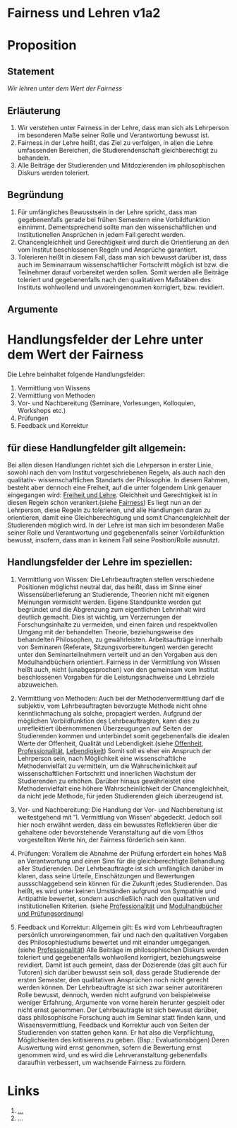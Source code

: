<!---
   NAME - The NAME of this project is:
ethos

  FILE - The FILENAME of the current file is:
/v1a2.md

  CREATION - This project was CREATED on:
2017-01-28-16:15:00 UTC

  MODIFICATION - This project was last MODIFIED on:
2017-01-28-16:15:00 UTC

  VERSION - The current VERSION of this project is:
<git-commit-hash>-2017-01-28-16:15:00 UTC

  CREATOR(S) - This project was CREATED by:
Michael Czechowski, Martin Maga

  CONTACT - You can CONTACT the creator(s) or developer(s) of this project at:
E-Mail: mail@martinmaga.de

  COPYRIGHT - The COPYRIGHT holder of this project is:
COPYRIGHT (c) 2016 Martin Maga

  LICENSE - This project is LICENSED under the following license:
Martin Maga 2016 CC BY-SA 4.0 https://creativecommons.org

  SUBFILE – This is a SUBFILE! For more INFORMATION on this project go to:
/README.md
--->

# Fairness und Lehren v1a2

# Proposition

## Statement

*Wir lehren unter dem Wert der Fairness*

## Erläuterung

1. Wir verstehen unter Fairness in der Lehre, dass man sich als Lehrperson im besonderen Maße seiner Rolle und Verantwortung bewusst ist.
2. Fairness in der Lehre heißt, das Ziel zu verfolgen, in allen die Lehre umfassenden Bereichen, die Studierendenschaft gleichberechtigt zu behandeln.
3. Alle Beiträge der Studierenden und Mitdozierenden im philosophischen Diskurs werden toleriert.

## Begründung

1. Für umfängliches Bewusstsein in der Lehre spricht, dass man gegebenenfalls gerade bei frühen Semestern eine Vorbildfunktion einnimmt. Dementsprechend sollte man den wissenschaftlichen und institutionellen Ansprüchen in jedem Fall gerecht werden.
2. Chancengleichheit und Gerechtigkeit wird durch die Orientierung an den vom Institut beschlossenen Regeln und Ansprüche garantiert.
3. Tolerieren heißt in diesem Fall, dass man sich bewusst darüber ist, dass auch im Seminarraum wissenschaftlicher Fortschritt möglich ist bzw. die Teilnehmer darauf vorbereitet werden sollen. Somit werden alle Beiträge toleriert und gegebenenfalls nach den qualitativen Maßstäben des Instituts wohlwollend und unvoreingenommen korrigiert, bzw. revidiert.


## Argumente

# Handlungsfelder der Lehre unter dem Wert der Fairness

Die Lehre beinhaltet folgende Handlungsfelder:
1. Vermittlung von Wissens
2. Vermittlung von Methoden
3. Vor- und Nachbereitung (Seminare, Vorlesungen, Kolloquien, Workshops etc.)
4. Prüfungen
5. Feedback und Korrektur

## für diese Handlungfelder gilt allgemein:

Bei allen diesen Handlungen richtet sich die Lehrperson in erster Linie, sowohl nach den vom Institut vorgeschriebenen Regeln, als auch nach den qualitativ- wissenschaftlichen Standarts der Philosophie. In diesem Rahmen, besteht aber dennoch eine Freiheit, auf die unter folgendem Link genauer eingegangen wird: [Freiheit und Lehre](../contents/fields/v2a2.md).
Gleichheit und Gerechtigkeit ist in diesen Regeln schon verankert.(siehe [Fairness](../contents/values/v1_fairness.md)) Es liegt nun an der Lehrperson, diese Regeln zu tolerieren, und alle Handlungen daran zu orientieren, damit eine Gleichberechtigung und somit Chancengleichheit der Studierenden möglich wird.
In der Lehre ist man sich im besonderen Maße seiner Rolle und Verantwortung und gegebenenfalls seiner Vorbildfunktion bewusst, insofern, dass man in keinem Fall seine Position/Rolle ausnutzt.

## Handlungsfelder der Lehre im speziellen:

1. Vermittlung von Wissen:
Die Lehrbeauftragten stellen verschiedene Positionen möglichst neutral dar, das heißt, dass im Sinne einer Wissensüberlieferung an Studierende, Theorien nicht mit eigenen Meinungen vermischt werden. Eigene Standpunkte werden gut begründet und die Abgrenzung zum eigentlichen Lehrinhalt wird deutlich gemacht. Dies ist wichtig, um Verzerrungen der Forschungsinhalte zu vermeiden, und einen fairen und respektvollen Umgang mit der behandelten Theorie, beziehungsweise des behandelten Philosophen, zu gewährleisten. Arbeitsaufträge innerhalb von Seminaren (Referate, Sitzungsvorbereitungen) werden gerecht unter den Seminarteilnehmern verteilt und an den Vorgaben aus den Modulhandbüchern orientiert. Fairness in der Vermittlung von Wissen heißt auch, nicht (unabgesprochen) von den gemeinsam vom Institut beschlossenen Vorgaben für die Leistungsnachweise und Lehrziele abzuweichen.

2. Vermittlung von Methoden:
Auch bei der Methodenvermittlung darf die subjektiv, vom Lehrbeauftragten bevorzugte Methode nicht ohne kenntlichmachung als solche, propagiert werden. Aufgrund der möglichen Vorbildfunktion des Lehrbeauftragten, kann dies zu unreflektiert übernommenen Überzeugungen auf Seiten der Studierenden kommen und unterbindet somit gegebenenfalls die idealen Werte der Offenheit, Qualität und Lebendigkeit.(siehe [Offenheit](../contents/values/v4_openness.md),
[Professionalität](../contents/values/v5_professionality.md), [Lebendigkeit](../contents/values/v3_liveliness))
Somit soll es eher ein Anspruch der Lehrperson sein, nach Möglichkeit eine wissenschaftliche Methodenvielfalt zu vermitteln, um die Wahrscheinlichkeit auf wissenschaftlichen Fortschritt und innerlichen Wachstum der Studierenden zu erhöhen. Darüber hinaus gewährleistet eine Methodenvielfalt eine höhere Wahrscheinlichkeit der Chancengleichheit, da nicht jede Methode, für jeden Studierenden gleich überzeugend ist.  

3. Vor- und Nachbereitung:
Die Handlung der Vor- und Nachbereitung ist weitestgehend mit '1. Vermittlung von Wissen' abgedeckt. Jedoch soll hier noch erwähnt werden, dass ein bewusstes Reflektieren über die gehaltene oder bevorstehende Veranstaltung auf die vom Ethos vorgestellten Werte hin, der Fairness förderlich sein kann.

4. Prüfungen:
Vorallem die Abnahme der Prüfung erfordert ein hohes Maß an Verantwortung und einen Sinn für die gleichberechtigte Behandlung aller Studierenden. Der Lehrbeauftragte ist sich umfänglich darüber im klaren, dass seine Urteile, Einschätzungen und Bewertungen aussschlaggebend sein können für die Zukunft jedes Studierenden. Das heißt, es wird unter keinen Umständen aufgrund von Sympathie und Antipathie bewertet, sondern auschließlich nach den qualitativen und institutionellen Kriterien. (siehe [Professionalität](../contents/values/v5_professionality.md) und  [Modulhandbücher und Prüfungsordnung](http://www.uni-stuttgart.de/bologna/modulhandbuecher/index.html))

5. Feedback und Korrektur:
Allgemein gilt: Es wird vom Lehrbeauftragten persönlich unvoreingenommen, fair und nach den qualitativen Vorgaben des Philosophiestudiums bewertet und mit einander umgegangen. (siehe [Professionalität](../contents/values/v5_professionality.md))
Alle Beiträge im philosophischen Diskurs werden toleriert und gegebenenfalls wohlwollend korrigiert, beziehungsweise revidiert. Damit ist auch gemeint, dass der Dozierende (das gilt auch für Tutoren) sich darüber bewusst sein soll, dass gerade Studierende der ersten Semester, den qualitativen Ansprüchen noch nicht gerecht werden können.
Der Lehrbeauftragte ist sich zwar seiner autoritäreren Rolle bewusst, dennoch, werden nicht aufgrund von beispielweise weniger Erfahrung, Argumente von vorne herein herunter gespielt oder nicht ernst genommen. Der Lehrbeautragte ist sich bewusst darüber, dass philosophische Forschung auch im Seminar statt finden kann, und Wissensvermittlung, Feedback und Korrektur auch von Seiten der Studierenden von statten gehen kann. Er hat also die Verpflichtung, Möglichkeiten des kritisierens zu geben. (Bsp.: Evaluationsbögen) Deren Auswertung wird ernst genommen, sofern die Bewertung ernst genommen wird, und es wird die Lehrveranstaltung gebenenfalls daraufhin verbessert, um wachsende Fairness zu fördern.



# Links
  1. […](…)
  2. …
